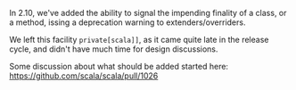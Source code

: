 In 2.10, we've added the ability to signal the impending finality of a class, or a method, issing a deprecation warning to extenders/overriders.

We left this facility `private[scala]]`, as it came quite late in the release cycle, and didn't have much time for design discussions.

Some discussion about what should be added started here: https://github.com/scala/scala/pull/1026
